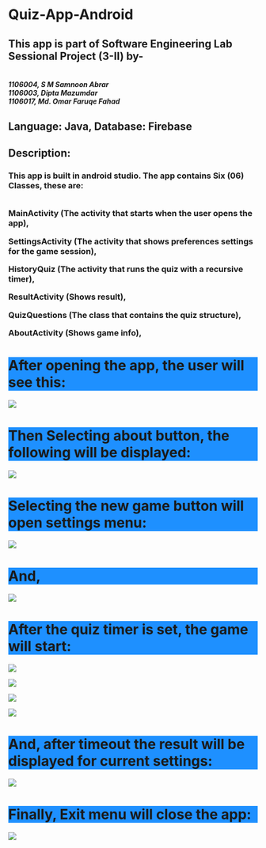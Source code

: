 # Quiz-App-Android
<h2>
<b>
This app is part of Software Engineering Lab Sessional Project (3-II) by-
</b>
 </h2>
 <h4>
<br>
 <i>
1106004, S M Samnoon Abrar
<br>
1106003, Dipta Mazumdar
<br>
1106017, Md. Omar Faruqe Fahad
 </i>
<br>
 </h4>
<h2>
Language: Java,  Database: Firebase
 </h2>
 
 <p>
 <h2>Description:</h2>
  <body>
   <h3>
   This app is built in android studio. The app contains Six (06) Classes, these are: 
   <br>
   <br>
    
   MainActivity (The activity that starts when the user opens the app),
   <br>
   
   SettingsActivity (The activity that shows preferences settings for the game session), 
   <br>
   
   HistoryQuiz (The activity that runs the quiz with a recursive timer),
   <br>
   
   ResultActivity (Shows result),
   <br>
   
   QuizQuestions (The class that contains the quiz structure),
   <br>
   
   AboutActivity (Shows game info), 
   </h3>
   </body>
 
 </p>
<h1 style="background-color:DodgerBlue;">After opening the app, the user will see this: </h1>

![](https://github.com/samnoon1971/Quiz-App-Android/blob/master/GUI/FirstPage.png)



<h1 style="background-color:DodgerBlue;">Then Selecting about button, the following will be displayed: </h1>

![](https://github.com/samnoon1971/Quiz-App-Android/blob/master/GUI/AboutPage.png)


<h1 style="background-color:DodgerBlue;">Selecting the new game button will open settings menu: </h1>

![](https://github.com/samnoon1971/Quiz-App-Android/blob/master/GUI/ForthPage.png)


<h1 style="background-color:DodgerBlue;">And, </h1>

![](https://github.com/samnoon1971/Quiz-App-Android/blob/master/GUI/ThirdPage.png)


<h1 style="background-color:DodgerBlue;">After the quiz timer is set, the game will start: </h1>

![](https://github.com/samnoon1971/Quiz-App-Android/blob/master/GUI/QuizView1.png)


![](https://github.com/samnoon1971/Quiz-App-Android/blob/master/GUI/Q2.png)


![](https://github.com/samnoon1971/Quiz-App-Android/blob/master/GUI/Q4.png)


![](https://github.com/samnoon1971/Quiz-App-Android/blob/master/GUI/Q3.png)



<h1 style="background-color:DodgerBlue;">And, after timeout the result will be displayed for current settings:</h1>
 
![](https://github.com/samnoon1971/Quiz-App-Android/blob/master/GUI/ResultView.png)


<h1 style="background-color:DodgerBlue;">Finally, Exit menu will close the app: </h1>

![](https://github.com/samnoon1971/Quiz-App-Android/blob/master/GUI/%20(6).png)

